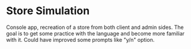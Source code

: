 # Store Simulation

Console app, recreation of a store from both client and admin sides. The goal is to get some practice with the language and become more familiar with it. Could have improved some prompts like "y/n" option.